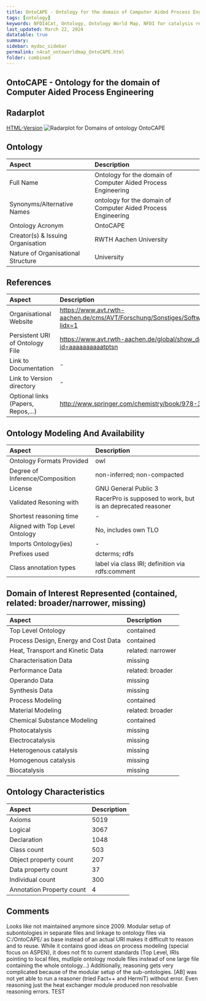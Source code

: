 ```yaml
---
title: OntoCAPE - Ontology for the domain of Computer Aided Process Engineering
tags: [ontology]
keywords: NFDI4Cat, Ontology, Ontology World Map, NFDI for catalysis related research, semantic web
last_updated: March 22, 2024
datatable: true
summary:
sidebar: mydoc_sidebar
permalink: n4cat_ontoworldmap_OntoCAPE.html
folder: combined
---
```

## OntoCAPE - Ontology for the domain of Computer Aided Process Engineering


 ## Radarplot 

 [HTML-Version](../radarplots/Radarplot_OntoCAPE.html) ![Radarplot for Domains of ontology OntoCAPE](../radarplots/Radarplot_OntoCAPE.svg) 
## Ontology

|Aspect |Description| 
 |:---|:---|
| Full Name | Ontology for the domain of Computer Aided Process Engineering |
| Synonyms/Alternative Names | ontology for the domain of Computer Aided Process Engineering |
| Ontology Acronym | OntoCAPE |
| Creator(s) & Issuing Organisation | RWTH Aachen University |
| Nature of Organisational Structure | University |

## References

|Aspect |Description| 
 |:---|:---|
| Organisational Website | https://www.avt.rwth-aachen.de/cms/AVT/Forschung/Sonstiges/Software/~ipts/OntoCape/?lidx=1 |
| Persistent URI of Ontology File | https://www.avt.rwth-aachen.de/global/show_document.asp?id=aaaaaaaaaatptsn |
| Link to Documentation | - |
| Link to Version directory | - |
| Optional links (Papers, Repos,...) | http://www.springer.com/chemistry/book/978-3-642-04654-4 |

## Ontology Modeling And Availability

|Aspect |Description| 
 |:---|:---|
| Ontology Formats Provided | owl |
| Degree of Inference/Composition | non-inferred; non-compacted |
| License | GNU General Public 3 |
| Validated Resoning with | RacerPro is supposed to work, but is an deprecated reasoner |
| Shortest reasoning time | - |
| Aligned with Top Level Ontology | No, includes own TLO |
| Imports Ontology(ies) | - |
| Prefixes used | dcterms; rdfs |
| Class annotation types | label via class IRI; definition via rdfs:comment |

## Domain of Interest Represented (contained, related: broader/narrower, missing)

|Aspect |Description| 
 |:---|:---|
| Top Level Ontology | contained |
| Process Design, Energy and Cost Data | contained |
| Heat, Transport and Kinetic Data | related: narrower |
| Characterisation Data | missing |
| Performance Data | related: broader |
| Operando Data | missing |
| Synthesis Data | missing |
| Process Modeling | contained |
| Material Modeling | related: broader |
| Chemical Substance Modeling | contained |
| Photocatalysis | missing |
| Electrocatalysis | missing |
| Heterogenous catalysis | missing |
| Homogenous catalysis | missing |
| Biocatalysis | missing |

## Ontology Characteristics

|Aspect |Description| 
 |:---|:---|
| Axioms | 5019 |
| Logical | 3067 |
| Declaration | 1048 |
| Class count | 503 |
| Object property count | 207 |
| Data property count | 37 |
| Individual count | 300 |
| Annotation Property count | 4 |

## Comments

Looks like not maintained anymore since 2009. Modular setup of subontologies in separate files and linkage to ontology files via C:/OntoCAPE/ as base instead of an actual URI makes it difficult to reason and to reuse.
While it contains good ideas on process modeling (special focus on ASPEN), it does not fit to current standards (Top Level, IRIs pointing to local files, mutliple ontology module files instead of one large file containing the whole ontology...)
Additionally, reasoning gets very complicated because of the modular setup of the sub-ontologies. [AB] was not yet able to run a reasoner (tried Fact++ and HermiT) without error. Even reasoning just the heat exchanger module produced non resolvable reasoning errors.
TEST
